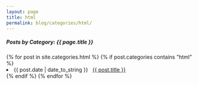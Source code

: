 ```yaml
---
layout: page
title: html
permalink: blog/categories/html/
---
```


<h5>Posts by Category: {{ page.title }}</h5>

<div class="card">
  {% for post in site.categories.html %}
    {% if post.categories contains "html" %}
      <li class="category-posts">
        <span>{{ post.date | date_to_string }}</span>
        &nbsp;
        <a href="{{ post.url }}">{{ post.title }}</a>
      </li>
    {% endif %}
  {% endfor %}
</div>
